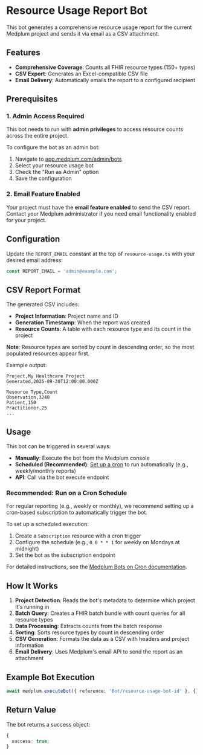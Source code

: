 # Resource Usage Report Bot

This bot generates a comprehensive resource usage report for the current Medplum project and sends it via email as a CSV attachment.

## Features

- **Comprehensive Coverage**: Counts all FHIR resource types (150+ types)
- **CSV Export**: Generates an Excel-compatible CSV file
- **Email Delivery**: Automatically emails the report to a configured recipient

## Prerequisites

### 1. Admin Access Required

This bot needs to run with **admin privileges** to access resource counts across the entire project.

To configure the bot as an admin bot:

1. Navigate to [app.medplum.com/admin/bots](https://app.medplum.com/admin/bots)
2. Select your resource usage bot
3. Check the "Run as Admin" option
4. Save the configuration

### 2. Email Feature Enabled

Your project must have the **email feature enabled** to send the CSV report. Contact your Medplum administrator if you need email functionality enabled for your project.

## Configuration

Update the `REPORT_EMAIL` constant at the top of `resource-usage.ts` with your desired email address:

```typescript
const REPORT_EMAIL = 'admin@example.com';
```

## CSV Report Format

The generated CSV includes:

- **Project Information**: Project name and ID
- **Generation Timestamp**: When the report was created
- **Resource Counts**: A table with each resource type and its count in the project

**Note**: Resource types are sorted by count in descending order, so the most populated resources appear first.

Example output:

```csv
Project,My Healthcare Project
Generated,2025-09-30T12:00:00.000Z

Resource Type,Count
Observation,3240
Patient,150
Practitioner,25
...
```

## Usage

This bot can be triggered in several ways:

- **Manually**: Execute the bot from the Medplum console
- **Scheduled (Recommended)**: [Set up a cron](https://www.medplum.com/docs/bots/bot-cron-job) to run automatically (e.g., weekly/monthly reports)
- **API**: Call via the bot execute endpoint

### Recommended: Run on a Cron Schedule

For regular reporting (e.g., weekly or monthly), we recommend setting up a cron-based subscription to automatically trigger the bot.

To set up a scheduled execution:

1. Create a `Subscription` resource with a cron trigger
2. Configure the schedule (e.g., `0 0 * * 1` for weekly on Mondays at midnight)
3. Set the bot as the subscription endpoint

For detailed instructions, see the [Medplum Bots on Cron documentation](https://www.medplum.com/docs/bots/cron).

## How It Works

1. **Project Detection**: Reads the bot's metadata to determine which project it's running in
2. **Batch Query**: Creates a FHIR batch bundle with count queries for all resource types
3. **Data Processing**: Extracts counts from the batch response
4. **Sorting**: Sorts resource types by count in descending order
5. **CSV Generation**: Formats the data as a CSV with headers and project information
6. **Email Delivery**: Uses Medplum's email API to send the report as an attachment

## Example Bot Execution

```typescript
await medplum.executeBot({ reference: 'Bot/resource-usage-bot-id' }, {});
```

## Return Value

The bot returns a success object:

```typescript
{
  success: true;
}
```
